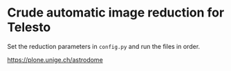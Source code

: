 # Crude automatic image reduction for Telesto

Set the reduction parameters in `config.py` and run the files in order. 

https://plone.unige.ch/astrodome